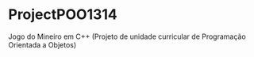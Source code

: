 ProjectPOO1314
==============

Jogo do Mineiro em C++ (Projeto de unidade curricular de Programação Orientada a Objetos)
